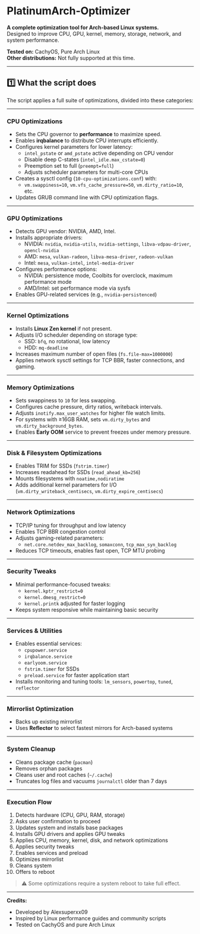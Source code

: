 # PlatinumArch-Optimizer

**A complete optimization tool for Arch-based Linux systems.**  
Designed to improve CPU, GPU, kernel, memory, storage, network, and system performance.  

**Tested on:** CachyOS, Pure Arch Linux  
**Other distributions:** Not fully supported at this time.

---

## 1️⃣ What the script does

The script applies a full suite of optimizations, divided into these categories:

---

### CPU Optimizations

- Sets the CPU governor to **performance** to maximize speed.  
- Enables **irqbalance** to distribute CPU interrupts efficiently.  
- Configures kernel parameters for lower latency:
  - `intel_pstate` or `amd_pstate` active depending on CPU vendor  
  - Disable deep C-states (`intel_idle.max_cstate=0`)  
  - Preemption set to full (`preempt=full`)  
  - Adjusts scheduler parameters for multi-core CPUs  
- Creates a sysctl config (`10-cpu-optimizations.conf`) with:
  - `vm.swappiness=10`, `vm.vfs_cache_pressure=50`, `vm.dirty_ratio=10`, etc.  
- Updates GRUB command line with CPU optimization flags.

---

### GPU Optimizations

- Detects GPU vendor: NVIDIA, AMD, Intel.  
- Installs appropriate drivers:
  - NVIDIA: `nvidia`, `nvidia-utils`, `nvidia-settings`, `libva-vdpau-driver`, `opencl-nvidia`  
  - AMD: `mesa`, `vulkan-radeon`, `libva-mesa-driver`, `radeon-vulkan`  
  - Intel: `mesa`, `vulkan-intel`, `intel-media-driver`  
- Configures performance options:
  - NVIDIA: persistence mode, Coolbits for overclock, maximum performance mode  
  - AMD/Intel: set performance mode via sysfs  
- Enables GPU-related services (e.g., `nvidia-persistenced`)

---

### Kernel Optimizations

- Installs **Linux Zen kernel** if not present.  
- Adjusts I/O scheduler depending on storage type:
  - SSD: `bfq`, no rotational, low latency  
  - HDD: `mq-deadline`  
- Increases maximum number of open files (`fs.file-max=1000000`)  
- Applies network sysctl settings for TCP BBR, faster connections, and gaming.

---

### Memory Optimizations

- Sets swappiness to `10` for less swapping.  
- Configures cache pressure, dirty ratios, writeback intervals.  
- Adjusts `inotify.max_user_watches` for higher file watch limits.  
- For systems with ≥16GB RAM, sets `vm.dirty_bytes` and `vm.dirty_background_bytes`.  
- Enables **Early OOM** service to prevent freezes under memory pressure.

---

### Disk & Filesystem Optimizations

- Enables TRIM for SSDs (`fstrim.timer`)  
- Increases readahead for SSDs (`read_ahead_kb=256`)  
- Mounts filesystems with `noatime,nodiratime`  
- Adds additional kernel parameters for I/O (`vm.dirty_writeback_centisecs`, `vm.dirty_expire_centisecs`)

---

### Network Optimizations

- TCP/IP tuning for throughput and low latency  
- Enables TCP BBR congestion control  
- Adjusts gaming-related parameters:
  - `net.core.netdev_max_backlog`, `somaxconn`, `tcp_max_syn_backlog`  
- Reduces TCP timeouts, enables fast open, TCP MTU probing

---

### Security Tweaks

- Minimal performance-focused tweaks:
  - `kernel.kptr_restrict=0`  
  - `kernel.dmesg_restrict=0`  
  - `kernel.printk` adjusted for faster logging  
- Keeps system responsive while maintaining basic security

---

### Services & Utilities

- Enables essential services:
  - `cpupower.service`  
  - `irqbalance.service`  
  - `earlyoom.service`  
  - `fstrim.timer` for SSDs  
  - `preload.service` for faster application start  
- Installs monitoring and tuning tools: `lm_sensors`, `powertop`, `tuned`, `reflector`

---

### Mirrorlist Optimization

- Backs up existing mirrorlist  
- Uses **Reflector** to select fastest mirrors for Arch-based systems

---

### System Cleanup

- Cleans package cache (`pacman`)  
- Removes orphan packages  
- Cleans user and root caches (`~/.cache`)  
- Truncates log files and vacuums `journalctl` older than 7 days

---

### Execution Flow

1. Detects hardware (CPU, GPU, RAM, storage)  
2. Asks user confirmation to proceed  
3. Updates system and installs base packages  
4. Installs GPU drivers and applies GPU tweaks  
5. Applies CPU, memory, kernel, disk, and network optimizations  
6. Applies security tweaks  
7. Enables services and preload  
8. Optimizes mirrorlist  
9. Cleans system  
10. Offers to reboot

> ⚠️ Some optimizations require a system reboot to take full effect.

---

**Credits:**  
- Developed by Alexsuperxx09  
- Inspired by Linux performance guides and community scripts  
- Tested on CachyOS and pure Arch Linux
